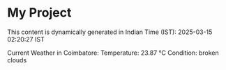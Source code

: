 # My Project

This content is dynamically generated in Indian Time (IST): 2025-03-15 02:20:27 IST


Current Weather in Coimbatore:
Temperature: 23.87 °C
Condition: broken clouds
